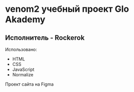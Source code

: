 # venom2 учебный проект Glo Akademy
## Исполнитель - Rockerok

Использовано:
- HTML
- CSS
- JavaScript
- Normalize

Проект сайта на Figma
